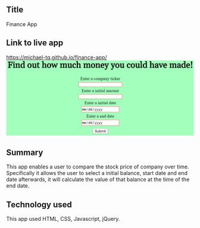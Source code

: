 ## Title
Finance App
## Link to live app
https://michael-tq.github.io/finance-app/
![](screenshot.PNG)
## Summary
This app enables a user to compare the stock price of company over time. Specifically it allows the user to select a initial balance, start 
date and end date afterwards, it will calculate the value of that balance at the time of the end date. 
## Technology used
This app used HTML, CSS, Javascript, jQuery.
